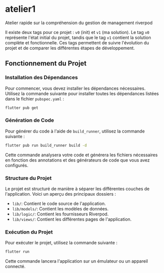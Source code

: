 # atelier1

Atelier rapide sur la compréhension du gestion de management riverpod

Il existe deux tags pour ce projet : `v0` (init) et `v1` (ma solution). Le tag `v0` représente l'état initial du projet, tandis que le tag `v1` contient la solution complète et fonctionnelle. Ces tags permettent de suivre l'évolution du projet et de comparer les différentes étapes de développement.

## Fonctionnement du Projet

### Installation des Dépendances
Pour commencer, vous devez installer les dépendances nécessaires. Utilisez la commande suivante pour installer toutes les dépendances listées dans le fichier `pubspec.yaml` :
```bash
flutter pub get
```

### Génération de Code

Pour générer du code à l'aide de `build_runner`, utilisez la commande suivante :
```bash
flutter pub run build_runner build -d
```
Cette commande analysera votre code et générera les fichiers nécessaires en fonction des annotations et des générateurs de code que vous avez configurés.

### Structure du Projet
Le projet est structuré de manière à séparer les différentes couches de l'application. Voici un aperçu des principaux dossiers :
- `lib/`: Contient le code source de l'application.
- `lib/models/`: Contient les modèles de données.
- `lib/logic/`: Contient les fournisseurs Riverpod.
- `lib/views/`: Contient les différentes pages de l'application.


### Exécution du Projet
Pour exécuter le projet, utilisez la commande suivante :
```bash
flutter run
```
Cette commande lancera l'application sur un émulateur ou un appareil connecté.

